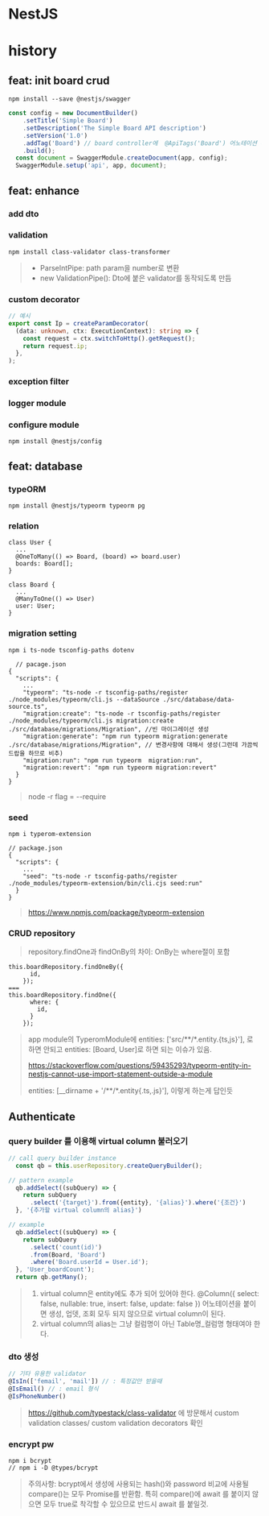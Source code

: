 # NestJS

# history

## feat: init board crud
```
npm install --save @nestjs/swagger
```

```typescript
const config = new DocumentBuilder()
    .setTitle('Simple Board')
    .setDescription('The Simple Board API description')
    .setVersion('1.0')
    .addTag('Board') // board controller에  @ApiTags('Board') 어노테이션 추가
    .build();
  const document = SwaggerModule.createDocument(app, config);
  SwaggerModule.setup('api', app, document);
```

## feat: enhance
### add dto

### validation
```
npm install class-validator class-transformer
```

> - ParseIntPipe: path param을 number로 변환
> - new ValidationPipe(): Dto에 붙은 validator를 동작되도록 만듬

### custom decorator
```typescript
// 예시
export const Ip = createParamDecorator(
  (data: unknown, ctx: ExecutionContext): string => {
    const request = ctx.switchToHttp().getRequest();
    return request.ip;
  },
);
```

### exception filter

### logger module

### configure module
```
npm install @nestjs/config
```

## feat: database
### typeORM
```
npm install @nestjs/typeorm typeorm pg
```

### relation
```
class User {
  ...
  @OneToMany(() => Board, (board) => board.user)
  boards: Board[];
}
```
```
class Board {
  ...
  @ManyToOne(() => User)
  user: User;
}
```

### migration setting
```
npm i ts-node tsconfig-paths dotenv
```
```
  // pacage.json
{
  "scripts": {
    ...
    "typeorm": "ts-node -r tsconfig-paths/register ./node_modules/typeorm/cli.js --dataSource ./src/database/data-source.ts",
    "migration:create": "ts-node -r tsconfig-paths/register ./node_modules/typeorm/cli.js migration:create ./src/database/migrations/Migration", //빈 마이그레이션 생성
    "migration:generate": "npm run typeorm migration:generate ./src/database/migrations/Migration", // 변경사항에 대해서 생성(그런데 가끔씩 드랍을 하므로 비추)
    "migration:run": "npm run typeorm  migration:run",
    "migration:revert": "npm run typeorm migration:revert"
  }
}
```
> node -r flag = --require

### seed
```
npm i typerom-extension

// package.json
{
  "scripts": {
    ...
    "seed": "ts-node -r tsconfig-paths/register ./node_modules/typeorm-extension/bin/cli.cjs seed:run"
  }
}
```

> https://www.npmjs.com/package/typeorm-extension

### CRUD repository
> repository.findOne과 findOnBy의 차이: OnBy는 where절이 포함
```
this.boardRepository.findOneBy({
      id,
    });
===
this.boardRepository.findOne({
      where: {
        id,
      }
    });    
```

> app module의 TyperomModule에 entities: ['src/**/*.entity.{ts,js}'], 로 하면 안되고 entities: [Board, User]로 하면 되는 이슈가 있음.
> 
> https://stackoverflow.com/questions/59435293/typeorm-entity-in-nestjs-cannot-use-import-statement-outside-a-module
>
> entities: [__dirname + '/**/*.entity{.ts,.js}'], 이렇게 하는게 답인듯

## Authenticate

### query builder 를 이용해 virtual column 불러오기
```typescript
// call query builder instance 
  const qb = this.userRepository.createQueryBuilder();

// pattern example
  qb.addSelect((subQuery) => {
    return subQuery
      .select('{target}').from({entity}, '{alias}').where('{조건}')
  }, '{추가할 virtual column의 alias}')

// example
  qb.addSelect((subQuery) => {
    return subQuery
      .select('count(id)')
      .from(Board, 'Board')
      .where('Board.userId = User.id');
  }, 'User_boardCount');
  return qb.getMany();
```
> 1. virtual column은 entity에도 추가 되어 있어야 한다. @Column({ select: false, nullable: true, insert: false, update: false }) 어노테이션을 붙이면 생성, 업뎃, 조회 모두 되지 않으므로 virtual column이 된다.
> 2. virtual column의 alias는 그냥 컬럼명이 아닌 Table명_컬럼명 형태여야 한다.


### dto 생성
``` typescript
// 기타 유용한 validator
@IsIn(['femail', 'mail']) // : 특정값만 받을때
@IsEmail() // : email 형식
@IsPhoneNumber()
```

> https://github.com/typestack/class-validator 에 방문해서 custom validation classes/ custom validation decorators 확인


### encrypt pw
```
npm i bcrypt 
// npm i -D @types/bcrypt
```

> 주의사항: bcrypt에서 생성에 사용되는 hash()와 password 비교에 사용될 compare()는 모두 Promise를 반환함. 특히 compare()에 await 를 붙이지 않으면 모두 true로 착각할 수 있으므로 반드시 await 를 붙일것.

